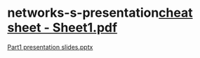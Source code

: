# networks-s-presentation[cheat sheet - Sheet1.pdf](https://github.com/Academic-Ayda-z/networks-s-presentation/files/10508867/cheat.sheet.-.Sheet1.pdf)
[Part1 presentation slides.pptx](https://github.com/Academic-Ayda-z/networks-s-presentation/files/10508871/Part1.presentation.slides.pptx)
